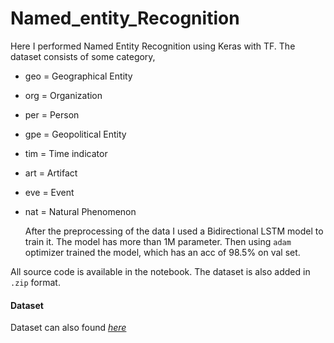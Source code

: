 # Named_entity_Recognition

Here I performed Named Entity Recognition using Keras with TF. The dataset consists of some category,     
+ geo = Geographical Entity
+ org = Organization
+ per = Person
+ gpe = Geopolitical Entity
+ tim = Time indicator
+ art = Artifact
+ eve = Event
+ nat = Natural Phenomenon     

  After the preprocessing of the data I used a Bidirectional LSTM model to train it. The model has more than 1M parameter. Then using `adam` optimizer  trained the model, which has an acc of 98.5% on val set.    

All source code is available in the notebook. The dataset is also added in `.zip` format.    

#### Dataset
Dataset can also found *[here](https://www.kaggle.com/abhinavwalia95/entity-annotated-corpus)*
